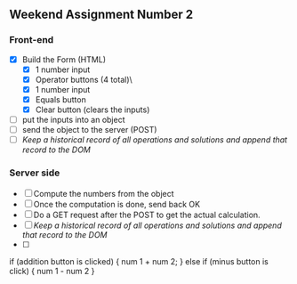 ## Weekend Assignment Number 2

### Front-end

- [x] Build the Form (HTML)
  - [x] 1 number input
  - [x] Operator buttons (4 total)\
  - [x] 1 number input
  - [x] Equals button
  - [x] Clear button (clears the inputs)
- [ ] put the inputs into an object
- [ ] send the object to the server (POST)
- [ ] _Keep a historical record of all operations and solutions and append that record to the DOM_

### Server side

- [ ] Compute the numbers from the object
- [ ] Once the computation is done, send back OK
- [ ] Do a GET request after the POST to get the actual calculation.
- [ ] _Keep a historical record of all operations and solutions and append that record to the DOM_
- [ ]

if (addition button is clicked) {
num 1 + num 2;
}
else if (minus button is click) {
num 1 - num 2
}
